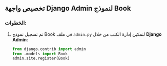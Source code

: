 ## تخصيص واجهة Django Admin لنموذج Book

### الخطوات:

1. تم تسجيل نموذج Book في ملف `admin.py` لتمكين إدارة الكتب من خلال **Django Admin**:
   ```python
   from django.contrib import admin
   from .models import Book
   admin.site.register(Book)
